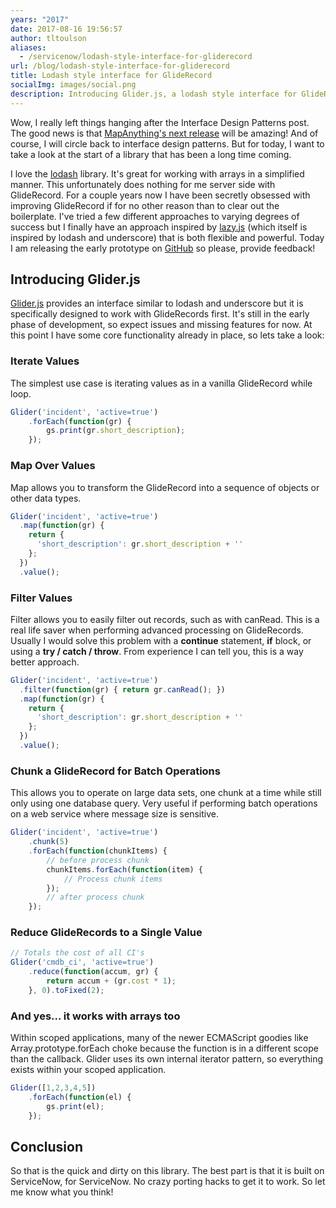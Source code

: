 ```yaml
---
years: "2017"
date: 2017-08-16 19:56:57
author: tltoulson
aliases:
  - /servicenow/lodash-style-interface-for-gliderecord
url: /blog/lodash-style-interface-for-gliderecord
title: Lodash style interface for GlideRecord
socialImg: images/social.png
description: Introducing Glider.js, a lodash style interface for GlideRecord (and yes it works with Arrays as well). Currently in early development. Checkout the Git Repo.
---
```


Wow, I really left things hanging after the Interface Design Patterns post. The good news is that [MapAnything's next release][1] will be amazing! And of course, I will circle back to interface design patterns. But for today, I want to take a look at the start of a library that has been a long time coming.

I love the [lodash][2] library. It's great for working with arrays in a simplified manner. This unfortunately does nothing for me server side with GlideRecord. For a couple years now I have been secretly obsessed with improving GlideRecord if for no other reason than to clear out the boilerplate. I've tried a few different approaches to varying degrees of success but I finally have an approach inspired by [lazy.js][3] (which itself is inspired by lodash and underscore) that is both flexible and powerful. Today I am releasing the early prototype on [GitHub][4] so please, provide feedback!

## Introducing Glider.js

[Glider.js][5] provides an interface similar to lodash and underscore but it is specifically designed to work with GlideRecords first. It's still in the early phase of development, so expect issues and missing features for now. At this point I have some core functionality already in place, so lets take a look:

### Iterate Values

The simplest use case is iterating values as in a vanilla GlideRecord while loop.

```js
Glider('incident', 'active=true')
    .forEach(function(gr) {
        gs.print(gr.short_description);
    });
```

### Map Over Values

Map allows you to transform the GlideRecord into a sequence of objects or other data types.

```js
Glider('incident', 'active=true')
  .map(function(gr) {
    return {
      'short_description': gr.short_description + ''
    };
  })
  .value();
```

### Filter Values

Filter allows you to easily filter out records, such as with canRead. This is a real life saver when performing advanced processing on GlideRecords. Usually I would solve this problem with a **continue** statement, **if** block, or using a **try / catch / throw**. From experience I can tell you, this is a way better approach.

```js
Glider('incident', 'active=true')
  .filter(function(gr) { return gr.canRead(); })
  .map(function(gr) {
    return {
      'short_description': gr.short_description + ''
    };
  })
  .value();
```

### Chunk a GlideRecord for Batch Operations

This allows you to operate on large data sets, one chunk at a time while still only using one database query. Very useful if performing batch operations on a web service where message size is sensitive.

```js
Glider('incident', 'active=true')
    .chunk(5)
    .forEach(function(chunkItems) {
        // before process chunk
        chunkItems.forEach(function(item) {
            // Process chunk items
        });
        // after process chunk
    });
```

### Reduce GlideRecords to a Single Value

```js
// Totals the cost of all CI's
Glider('cmdb_ci', 'active=true')
    .reduce(function(accum, gr) {
        return accum + (gr.cost * 1);
    }, 0).toFixed(2);
```

### And yes... it works with arrays too

Within scoped applications, many of the newer ECMAScript goodies like Array.prototype.forEach choke because the function is in a different scope than the callback. Glider uses its own internal iterator pattern, so everything exists within your scoped application.

```js
Glider([1,2,3,4,5])
    .forEach(function(el) {
        gs.print(el);
    });
```

## Conclusion

So that is the quick and dirty on this library. The best part is that it is built on ServiceNow, for ServiceNow. No crazy porting hacks to get it to work. So let me know what you think!

[1]: http://mapanything.com/resources/blog/tap-new-productivity-levels-inside-view-introducing-indoor-mapping-servicenow-users
[2]: https://lodash.com
[3]: http://danieltao.com/lazy.js/
[4]: https://github.com/tltoulson/Glider.js
[5]: https://github.com/tltoulson/Glider.js
